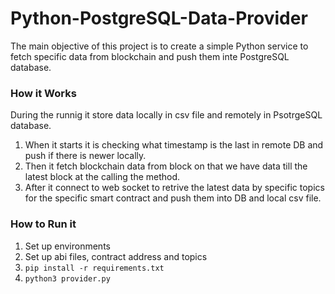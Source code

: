 # Python-PostgreSQL-Data-Provider

The main objective of this project is to create a simple Python service to fetch specific data from blockchain and push them inte PostgreSQL database.

### How it Works

During the runnig it store data locally in csv file and remotely in PsotrgeSQL database.
1. When it starts it is checking what timestamp is the last in remote DB and push if there is newer locally.
2. Then it fetch blockchain data from block on that we have data till the latest block at the calling the method.
3. After it connect to web socket to retrive the latest data by specific topics for the specific smart contract and push them into DB and local csv file.

### How to Run it

1. Set up environments
2. Set up abi files, contract address and topics
3. `pip install -r requirements.txt`
4. `python3 provider.py`
